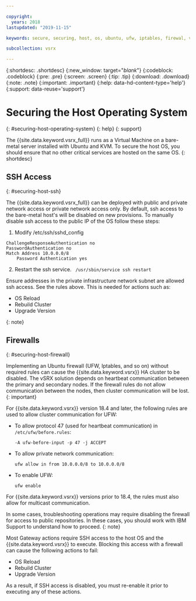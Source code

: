 ```yaml
---

copyright:
  years: 2018
lastupdated: "2019-11-15"

keywords: secure, securing, host, os, ubuntu, ufw, iptables, firewal, vsrx, juniper

subcollection: vsrx

---
```


{:shortdesc: .shortdesc}
{:new_window: target="_blank_"}
{:codeblock: .codeblock}
{:pre: .pre}
{:screen: .screen}
{:tip: .tip}
{:download: .download}
{:note: .note}
{:important: .important}
{:help: data-hd-content-type='help'}
{:support: data-reuse='support'}

# Securing the Host Operating System
{: #securing-host-operating-system}
{: help}
{: support}

The {{site.data.keyword.vsrx_full}} runs as a Virtual Machine on a bare-metal server installed with Ubuntu and KVM. To secure the host OS, you should ensure that no other critical services are hosted on the same OS.
{: shortdesc}

## SSH Access
{: #securing-host-ssh}

The {{site.data.keyword.vsrx_full}} can be deployed with public and private network access or private network access only. By default, ssh access to the bare-metal host's will be disabled on new provisions. To manually disable ssh access to the public IP of the OS follow these steps:

1. Modify /etc/ssh/sshd_config

```
ChallengeResponseAuthentication no
PasswordAuthentication no
Match Address 10.0.0.0/8 
    Password Authentication yes
```

2. Restart the ssh service. 
``` /usr/sbin/service ssh restart```

Ensure addresses in the private infrastructure network subnet are allowed ssh access. See the rules above. This is needed for actions such as:

- OS Reload
- Rebuild Cluster
- Upgrade Version

{: note}


## Firewalls
{: #securing-host-firewall}

Implementing an Ubuntu firewall (UFW, Iptables, and so on) without required rules can cause the {{site.data.keyword.vsrx}} HA cluster to be disabled. The vSRX solution depends on heartbeat communication between the primary and secondary nodes. If the firewall rules do not allow communication between the nodes, then cluster communication will be lost.
{: important}

For {{site.data.keyword.vsrx}} version 18.4 and later, the following rules are used to allow cluster communication for UFW:

- To allow protocol 47 (used for heartbeat communication) in `/etc/ufw/before.rules`:

  ```
  -A ufw-before-input -p 47 -j ACCEPT
  ```

- To allow private network communication:

  ```
  ufw allow in from 10.0.0.0/8 to 10.0.0.0/8
  ```

- To enable UFW:

  ```
  ufw enable
  ```

For {{site.data.keyword.vsrx}} versions prior to 18.4, the rules must also allow for multicast communication.

In some cases, troubleshooting operations may require disabling the firewall for access to public repositories. In these cases, you should work with IBM Support to understand how to proceed.
{: note}

Most Gateway actions require SSH access to the host OS and the {{site.data.keyword.vsrx}} to execute. Blocking this access with a firewall can cause the following actions to fail:

- OS Reload
- Rebuild Cluster
- Upgrade Version

As a result, if SSH access is disabled, you must re-enable it prior to executing any of these actions.
